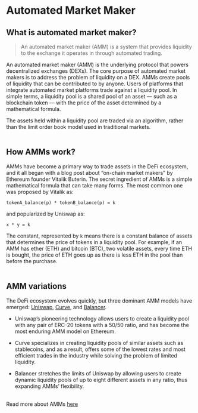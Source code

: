 # Automated Market Maker

## What is automated market maker?

> An automated market maker (AMM) is a system that provides liquidity to the exchange it operates in through automated trading.

An automated market maker (AMM) is the underlying protocol that powers decentralized exchanges (DEXs). The core purpose of automated market makers is to address the problem of liquidity on a DEX. AMMs create pools of liquidity that can be contributed to by anyone. Users of platforms that integrate automated market platforms trade against a liquidity pool. In simple terms, a liquidity pool is a shared pool of an asset — such as a blockchain token — with the price of the asset determined by a mathematical formula.

The assets held within a liquidity pool are traded via an algorithm, rather than the limit order book model used in traditional markets.
</br></br>

## How AMMs work?

AMMs have become a primary way to trade assets in the DeFi ecosystem, and it all began with a blog post about “on-chain market makers” by Ethereum founder Vitalik Buterin. The secret ingredient of AMMs is a simple mathematical formula that can take many forms. The most common one was proposed by Vitalik as:

`tokenA_balance(p) * tokenB_balance(p) = k`

and popularized by Uniswap as:

`x * y = k`

The constant, represented by `k` means there is a constant balance of assets that determines the price of tokens in a liquidity pool. For example, if an AMM has ether (ETH) and bitcoin (BTC), two volatile assets, every time ETH is bought, the price of ETH goes up as there is less ETH in the pool than before the purchase.
</br></br>

## AMM variations

The DeFi ecosystem evolves quickly, but three dominant AMM models have emerged: [Uniswap](https://uniswap.org/), [Curve](https://curve.fi/), and [Balancer](https://balancer.fi/).

- Uniswap’s pioneering technology allows users to create a liquidity pool with any pair of ERC-20 tokens with a 50/50 ratio, and has become the most enduring AMM model on Ethereum.

- Curve specializes in creating liquidity pools of similar assets such as stablecoins, and as a result, offers some of the lowest rates and most efficient trades in the industry while solving the problem of limited liquidity.

- Balancer stretches the limits of Uniswap by allowing users to create dynamic liquidity pools of up to eight different assets in any ratio, thus expanding AMMs’ flexibility.
  </br></br>

Read more about AMMs [here](https://www.gemini.com/cryptopedia/amm-what-are-automated-market-makers#section-automated-market-maker-variations)
